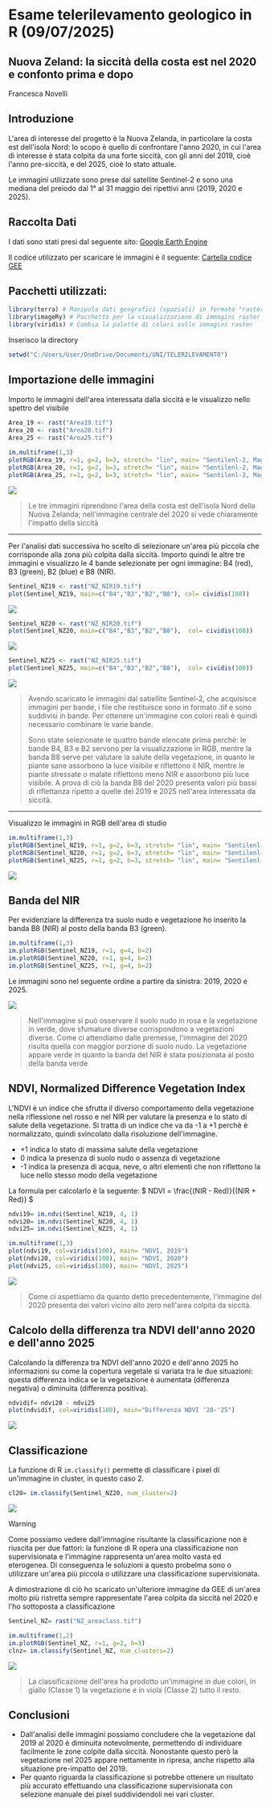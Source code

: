 # **Esame telerilevamento geologico in R (09/07/2025)**
## Nuova Zeland: la siccità della costa est nel 2020 e confonto prima e dopo 
Francesca Novelli

## Introduzione
L'area di interesse del progetto è la Nuova Zelanda, in particolare la costa est dell'isola Nord: lo scopo è quello di confrontare l'anno 2020, in cui l'area di interesse è stata colpita da una forte siccità, con gli anni del 2019, cioè l'anno pre-siccità, e del 2025, cioè lo stato attuale. 

Le immagini utilizzate sono prese dal satellite Sentinel-2 e sono una mediana del preiodo dal 1° al 31 maggio dei ripettivi anni (2019, 2020 e 2025). 

## Raccolta Dati
I dati sono stati presi dal seguente sito: [Google Earth Engine](https://earthengine.google.com/)

Il codice utilizzato per scaricare le immagini è il seguente: [Cartella codice GEE](https://github.com/francescanovelli/Telerilevamento2025/blob/main/esame/GEE.js)

## Pacchetti utilizzati:
``` r
library(terra) # Manipola dati geografici (spaziali) in formato "raster" e "vettore"
library(imageRy) # Pacchetto per la visualizzazione di immagini raster su R
library(viridis) # Cambia la palette di colori sulle immagini raster
```
Inserisco la directory
``` r
setwd("C:/Users/User/OneDrive/Documenti/UNI/TELERILEVAMENTO")
```

## Importazione delle immagini
Importo le immagini dell'area interessata dalla siccità e le visualizzo nello spettro del visibile 
``` r
Area_19 <- rast("Area19.tif")
Area_20 <- rast("Area20.tif")
Area_25 <- rast("Area25.tif")
 
im.multiframe(1,3) 
plotRGB(Area_19, r=1, g=2, b=3, stretch= "lin", main= "Sentilenl-2, Mag. 2019")
plotRGB(Area_20, r=1, g=2, b=3, stretch= "lin", main= "Sentilenl-2, Mag. 2020")
plotRGB(Area_25, r=1, g=2, b=3, stretch= "lin", main= "Sentilenl-2, Mag. 2025")
```
<img src="../Pics/NZ_insieme.png" />

> Le tre immagini riprendono l'area della costa est dell'isola Nord della Nuova Zelanda; nell'immagine centrale del 2020 si vede chiaramente l'impatto della siccità

---
Per l'analisi dati successiva ho scelto di selezionare un'area più piccola che corrisponde alla zona più colpita dalla siccità. Importo quindi le altre tre immagini e visualizzo le 4 bande selezionate per ogni immagine: B4 (red), B3 (green), B2 (blue) e B8 (NIR). 

``` r
Sentinel_NZ19 <- rast("NZ_NIR19.tif")
plot(Sentinel_NZ19, main=c("B4","B3","B2","B8"), col= cividis(100))
``` 
<img src="../Pics/Bande_19.png" />

``` r
Sentinel_NZ20 <- rast("NZ_NIR20.tif")
plot(Sentinel_NZ20, main=c("B4","B3","B2","B8"),  col= cividis(100))
```
<img src="../Pics/Bande_20.png" />


``` r
Sentinel_NZ25 <- rast("NZ_NIR25.tif")
plot(Sentinel_NZ25, main=c("B4","B3","B2","B8"),  col= cividis(100))
``` 
<img src="../Pics/Bande_25.png" />

> Avendo scaricato le immagini dal satiellite Sentinel-2, che acquisisce immagini per bande, i file che restituisce sono in formato .tif e sono suddivisi in bande. Per ottenere un'immagine con colori reali è quindi necessario combinare le varie bande.
>
> Sono state selezionate le quattro bande elencate prima perchè: le bande B4, B3 e B2 servono per la visualizzazione in RGB, mentre la banda B8 serve per valutare la salute della vegetazione, in quanto le piante sane assorbono la luce visibile e riflettono il NIR, mentre le piante stressate o malate riflettono meno NIR e assorbono più luce visibile. A prova di ciò la banda B8 del 2020 presenta valori più bassi di riflettanza ripetto a quelle del 2019 e 2025 nell'area interessata da siccità.

---

Visualizzo le immagini in RGB dell'area di studio
``` r
im.multiframe(1,3) 
plotRGB(Sentinel_NZ19, r=1, g=2, b=3, stretch= "lin", main= "Sentilenl-2, Mag. 2019")
plotRGB(Sentinel_NZ20, r=1, g=2, b=3, stretch= "lin", main= "Sentilenl-2, Mag. 2020")
plotRGB(Sentinel_NZ25, r=1, g=2, b=3, stretch= "lin", main= "Sentilenl-2, Mag. 2025")
```

<img src="../Pics/NZ_areapiccola.png" />

## Banda del NIR
Per evidenziare la differenza tra suolo nudo e vegetazione ho inserito la banda B8 (NIR) al posto della banda B3 (green). 

``` r
im.multiframe(1,3)
im.plotRGB(Sentinel_NZ19, r=1, g=4, b=2)
im.plotRGB(Sentinel_NZ20, r=1, g=4, b=2)
im.plotRGB(Sentinel_NZ25, r=1, g=4, b=2)
```

Le immagini sono nel seguente ordine a partire da sinistra: 2019, 2020 e 2025.

 <img src="../Pics/area_NIR.png" />

> Nell'immagine si può osservare il suolo nudo in rosa e la vegetazione in verde, dove sfumature diverse corrispondono a vegetazioni diverse. Come ci attendiamo dalle premesse, l'immagine del 2020 risulta quella con maggior porzione di suolo nudo.
> La vegetazione appare verde in quanto la banda del NIR è stata posizionata al posto della banda verde


## NDVI, Normalized Difference Vegetation Index

L'NDVI è un indice che sfrutta il diverso comportamento della vegetazione nella riflessione nel rosso e nel NIR per valutare la presenza e lo stato di salute della vegetazione. Si tratta di un indice che va da -1 a +1 perchè è normalizzato, quindi svincolato dalla risoluzione dell'immagine.
+ +1 indica lo stato di massima salute della vegetazione
+ 0 indica la presenza di suolo nudo o assenza di vegetazione
+ -1 indica la presenza di acqua, neve, o altri elementi che non riflettono la luce nello stesso modo della vegetazione

La formula per calcolarlo è la seguente:      $` NDVI = \frac{(NIR - Red)}{(NIR + Red)} `$


``` r
ndvi19= im.ndvi(Sentinel_NZ19, 4, 1)
ndvi20= im.ndvi(Sentinel_NZ20, 4, 1)
ndvi25= im.ndvi(Sentinel_NZ25, 4, 1)

im.multiframe(1,3)
plot(ndvi19, col=viridis(100), main= "NDVI, 2019")
plot(ndvi20, col=viridis(100), main= "NDVI, 2020")
plot(ndvi25, col=viridis(100), main= "NDVI, 2025")
```

<img src="../Pics/NZ_NDVI.png" />

> Come ci aspettiamo da quanto detto precedentemente, l'immagine del 2020 presenta dei valori vicino allo zero nell'area colpita da siccità.

## Calcolo della differenza tra NDVI dell'anno 2020 e dell'anno 2025
Calcolando la differenza tra NDVI dell'anno 2020 e dell'anno 2025 ho informazioni su come la copertura vegetale si variata tra le due situazioni: questa differenza indica se la vegetazione è aumentata (differenza negativa) o diminuita (differenza positiva). 

```r
ndvidif= ndvi20 - ndvi25
plot(ndvidif, col=viridis(100), main="Differenza NDVI '20-'25")
```
<img src="../Pics/dif_NDVI.png" />

## Classificazione
La funzione di R `im.classify()` permette di classificare i pixel di un'immagine in cluster, in questo caso 2.

```r
cl20= im.classify(Sentinel_NZ20, num_cluster=2)
```

<img src="../Pics/class_20.png" />

>[!WARNING]
>
> Come possiamo vedere dall'immagine risultante la classificazione non è riuscita per due fattori: la funzione di R opera una classificazione non supervisionata e l'immagine rappresenta un'area molto vasta ed eterogenea. Di conseguenza le soluzioni a questo probelma sono o utilizzare un'area più piccola o utilizzare una classificazione supervisionata.

A dimostrazione di ciò ho scaricato un'ulteriore immagine da GEE di un'area molto più ristretta sempre rappresentate l'area colpita da siccità nel 2020 e l'ho sottoposta a classificazione

```r
Sentinel_NZ= rast("NZ_areaclass.tif")

im.multiframe(1,2)
im.plotRGB(Sentinel_NZ, r=1, g=2, b=3)
clnz= im.classify(Sentinel_NZ, num_clusters=2)
```

<img src="../Pics/NZ_classarea.png" />

> La classificazione dell'area ha prodotto un'immagine in due colori, in giallo (Classe 1) la vegetazione e in viola (Classe 2) tutto il resto. 

## Conclusioni 
- Dall'analisi delle immagini possiamo concludere che la vegetazione dal 2019 al 2020 è diminuita notevolmente, permettendo di individuare facilmente le zone colpite dalla siccità. Nonostante questo però la vegetazione nel 2025 appare nettamente in ripresa, anche rispetto alla situazione pre-impatto del 2019. 
- Per quanto riguarda la classificazione si potrebbe ottenere un risultato più accurato effettuando una classificazione supervisionata con selezione manuale dei pixel suddividendoli nei vari cluster. 
